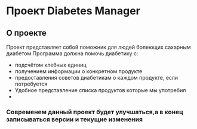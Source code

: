 # Проект Diabetes Manager

## О проекте

Проект представляет собой поможник для людей болеющих сахарным диабетом
Программа должна помочь диабетику с:
- подсчётом хлебных единиц
- получением информации о конкретном продукте
- предоставления советов диабетикам о каждом продукте, если потребуется
- Удобное представление списка продуктов которые мы употребил
- 

### Современем данный проект будет улучшаться,а в конец записываться версии и текущие изменения